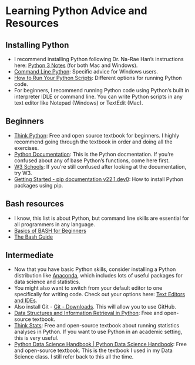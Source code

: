 # Learning Python Advice and Resources
## Installing Python
+ I recommend installing Python following Dr. Na-Rae Han’s instructions here: [Python 3 Notes](https://sites.pitt.edu/~naraehan/python3/) (for both Mac and Windows). 
+ [Command Line Python](https://learn.adafruit.com/using-python-on-windows-10/command-line-python): Specific advice for Windows users.
+ [How to Run Your Python Scripts](https://realpython.com/run-python-scripts/): Different options for running Python code.
+ For beginners, I recommend running Python code using Python’s built in interpreter IDLE or command line. You can write Python scripts in any text editor like Notepad (Windows) or TextEdit (Mac).

## Beginners
+ [Think Python](https://greenteapress.com/thinkpython2/html/index.html): Free and open source textbook for beginners. I highly recommend going through the textbook in order and doing all the exercises.
+ [Python Documentation](https://docs.python.org/3/): This is the Python docmentation. If you’re confused about any of base Python’s functions, come here first.
+ [W3 Schools](https://www.w3schools.com/python/default.asp): If you’re still confused after looking at the documentation, try W3.
+ [Getting Started - pip documentation v22.1.dev0](https://pip.pypa.io/en/latest/getting-started/): How to install Python packages using pip. 


## Bash resources
+ I know, this list is about Python, but command line skills are essential for all programmers in any language. 
+ [Basics of BASH for Beginners](https://towardsdatascience.com/basics-of-bash-for-beginners-92e53a4c117a)
+ [The Bash Guide](https://guide.bash.academy/)

## Intermediate
+ Now that you have basic Python skills, consider installing a Python distribution like [Anaconda](https://www.anaconda.com/products/distribution), which includes lots of useful packages for data science and statistics.
+ You might also want to switch from your default editor to one specifically for writing code. Check out your options here: [Text Editors and IDEs](https://www.fullstackpython.com/text-editors-ides.html). 
+ Also install Git - [Git - Downloads](https://git-scm.com/downloads). This will allow you to use GitHub.
+ [Data Structures and Information Retrieval in Python](https://allendowney.github.io/DSIRP/): Free and open-source textbook.
+ [Think Stats](https://greenteapress.com/thinkstats2/html/index.html): Free and open-source textbook about running statistics analyses in Python. If you want to use Python in an academic setting, this is very useful. 
+ [Python Data Science Handbook | Python Data Science Handbook](https://jakevdp.github.io/PythonDataScienceHandbook/index.html): Free and open-source textbook. This is the textbook I used in my Data Science class. I still refer back to this all the time. 
